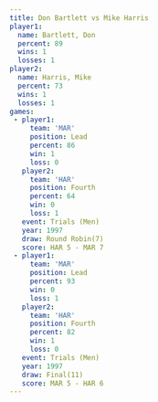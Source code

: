 ```yaml
---
title: Don Bartlett vs Mike Harris
player1:             
  name: Bartlett, Don
  percent: 89        
  wins: 1            
  losses: 1          
player2:             
  name: Harris, Mike 
  percent: 73        
  wins: 1            
  losses: 1          
games:
 - player1:        
     team: 'MAR'   
     position: Lead
     percent: 86   
     win: 1        
     loss: 0       
   player2:          
     team: 'HAR'     
     position: Fourth
     percent: 64     
     win: 0          
     loss: 1         
   event: Trials (Men) 
   year: 1997          
   draw: Round Robin(7)
   score: HAR 5 - MAR 7
 - player1:        
     team: 'MAR'   
     position: Lead
     percent: 93   
     win: 0        
     loss: 1       
   player2:          
     team: 'HAR'     
     position: Fourth
     percent: 82     
     win: 1          
     loss: 0         
   event: Trials (Men) 
   year: 1997          
   draw: Final(11)     
   score: MAR 5 - HAR 6
---
```

